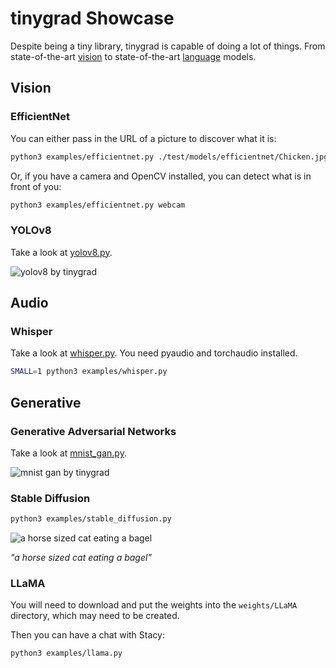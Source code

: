 # tinygrad Showcase

Despite being a tiny library, tinygrad is capable of doing a lot of things. From state-of-the-art [vision](https://arxiv.org/abs/1905.11946) to state-of-the-art [language](https://arxiv.org/abs/1706.03762) models.

## Vision

### EfficientNet

You can either pass in the URL of a picture to discover what it is:
```sh
python3 examples/efficientnet.py ./test/models/efficientnet/Chicken.jpg
```
Or, if you have a camera and OpenCV installed, you can detect what is in front of you:
```sh
python3 examples/efficientnet.py webcam
```

### YOLOv8

Take a look at [yolov8.py](https://github.com/tinygrad/tinygrad/tree/master/examples/yolov8.py).

![yolov8 by tinygrad](https://github.com/tinygrad/tinygrad/tree/master/docs/showcase/yolov8_showcase_image.png)

## Audio

### Whisper

Take a look at [whisper.py](https://github.com/tinygrad/tinygrad/tree/master/examples/whisper.py). You need pyaudio and torchaudio installed.

```sh
SMALL=1 python3 examples/whisper.py
```

## Generative

### Generative Adversarial Networks

Take a look at [mnist_gan.py](https://github.com/tinygrad/tinygrad/tree/master/examples/mnist_gan.py).

![mnist gan by tinygrad](https://github.com/tinygrad/tinygrad/tree/master/docs/showcase/mnist_by_tinygrad.jpg)

### Stable Diffusion

```sh
python3 examples/stable_diffusion.py
```

![a horse sized cat eating a bagel](https://github.com/tinygrad/tinygrad/tree/master/docs/showcase/stable_diffusion_by_tinygrad.jpg)

*"a horse sized cat eating a bagel"*

### LLaMA

You will need to download and put the weights into the `weights/LLaMA` directory, which may need to be created.

Then you can have a chat with Stacy:
```sh
python3 examples/llama.py
```
